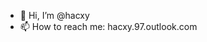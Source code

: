 - 👋 Hi, I’m @hacxy
- 📫 How to reach me: hacxy.97.outlook.com

<!---
hacxy/hacxy is a ✨ special ✨ repository because its `README.md` (this file) appears on your GitHub profile.
You can click the Preview link to take a look at your changes.
--->

